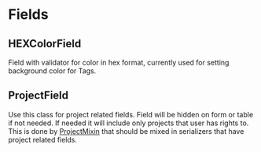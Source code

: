 # Fields

## HEXColorField

Field with validator for color in hex format, currently used for setting background color for Tags.

## ProjectField

Use this class for project related fields. Field will be hidden on form or table if not needed. If needed it will 
include only projects that user has rights to. This is done by [ProjectMixin](mixins.md#project-mixin) that should be 
mixed in serializers that have project related fields.




